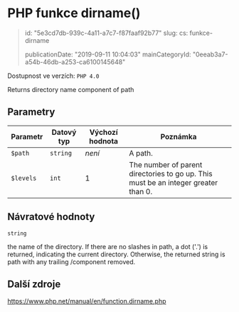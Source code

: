 PHP funkce dirname()
====================

> id: "5e3cd7db-939c-4a11-a7c7-f87faaf92b77"
> slug:
> 	cs: funkce-dirname
>
> publicationDate: "2019-09-11 10:04:03"
> mainCategoryId: "0eeab3a7-a54b-46db-a253-ca6100145648"

Dostupnost ve verzích: `PHP 4.0`

Returns directory name component of path


Parametry
--------------

| Parametr | Datový typ | Výchozí hodnota | Poznámka |
|-----|-----|-----|-----|
| `$path` | `string` | *není* | A path. |
| `$levels` | `int` | 1 | The number of parent directories to go up. This must be an integer greater than 0. |


Návratové hodnoty
----------------

`string`

the name of the directory. If there are no slashes in
path, a dot ('.') is returned,
indicating the current directory. Otherwise, the returned string is
path with any trailing
/component removed.

Další zdroje
------------

https://www.php.net/manual/en/function.dirname.php
